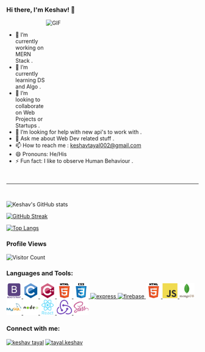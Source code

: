### Hi there, I'm Keshav! 👋

<p><img align="right" alt="GIF" src="https://i.gifer.com/origin/84/841f38a385d228d89530b65d05e70977_w200.gif" width="400" height="270" margin-teft="30px" style="max-width:90%;"><br></p>

- 🔭 I’m currently working on MERN Stack . 
- 🌱 I’m currently learning DS and Algo . 
- 👯 I’m looking to collaborate on Web Projects or Startups . 
- 🤔 I’m looking for help with new api's to work with . 
- 💬 Ask me about Web Dev related stuff . 
- 📫 How to reach me : <a href="mailto:keshavtayal002@gmail.com">keshavtayal002@gmail.com</a>
- 😄 Pronouns: He/His
- ⚡ Fun fact: I like to observe Human Behaviour . 
 
<br>
<hr>
<br>

![Keshav's GitHub stats](https://github-readme-stats.vercel.app/api?username=Keshav002&show_icons=true&theme=cobalt&bg_color=000e22&icon_color=FFCCFF&title_color=9FFFF&text_color=99FFCC&hide_border=true)

[![GitHub Streak](https://github-readme-streak-stats.herokuapp.com/?user=Keshav002&theme=tokyonight_duo&hide_border=true)](https://git.io/streak-stats)

[![Top Langs](https://github-readme-stats.vercel.app/api/top-langs/?username=Keshav002&langs_count=8&bg_color=000e22&hide_border=true&text_color=99FFCC)](https://github.com/anuraghazra/github-readme-stats)

<h3 align="left">Profile Views</h3>

![Visitor Count](https://profile-counter.glitch.me/{Keshav002}/count.svg)

<h3 align="left">Languages and Tools:</h3>
<p align="left"> <a href="https://getbootstrap.com" target="_blank"> <img src="https://raw.githubusercontent.com/devicons/devicon/master/icons/bootstrap/bootstrap-plain-wordmark.svg" alt="bootstrap" width="40" height="40"/> </a> <a href="https://www.cprogramming.com/" target="_blank"> <img src="https://raw.githubusercontent.com/devicons/devicon/master/icons/c/c-original.svg" alt="c" width="40" height="40"/> </a> <a href="https://www.w3schools.com/cpp/" target="_blank"> <img src="https://raw.githubusercontent.com/devicons/devicon/master/icons/cplusplus/cplusplus-original.svg" alt="cplusplus" width="40" height="40"/> </a> <a href="https://www.w3.org/html/" target="_blank"> <img src="https://raw.githubusercontent.com/devicons/devicon/master/icons/html5/html5-original-wordmark.svg" alt="html5" width="40" height="40"/> </a> <a href="https://www.w3schools.com/css/" target="_blank"> <img src="https://raw.githubusercontent.com/devicons/devicon/master/icons/css3/css3-original-wordmark.svg" alt="css3" width="40" height="40"/> </a> <a href="https://expressjs.com" target="_blank"> <img src="https://w7.pngwing.com/pngs/322/725/png-transparent-node-js-javascript-npm-express-js-sharp-miscellaneous-angle-text-thumbnail.png" alt="express" width="40" height="40"/> </a> <a href="https://firebase.google.com/" target="_blank"> <img src="https://www.vectorlogo.zone/logos/firebase/firebase-icon.svg" alt="firebase" width="40" height="40"/> </a> <a href="https://www.w3.org/html/" target="_blank"> <img src="https://raw.githubusercontent.com/devicons/devicon/master/icons/html5/html5-original-wordmark.svg" alt="html5" width="40" height="40"/> </a> <a href="https://developer.mozilla.org/en-US/docs/Web/JavaScript" target="_blank"> <img src="https://raw.githubusercontent.com/devicons/devicon/master/icons/javascript/javascript-original.svg" alt="javascript" width="40" height="40"/> </a> <a href="https://www.mongodb.com/" target="_blank"> <img src="https://raw.githubusercontent.com/devicons/devicon/master/icons/mongodb/mongodb-original-wordmark.svg" alt="mongodb" width="40" height="40"/> </a> <a href="https://www.mysql.com/" target="_blank"> <img src="https://raw.githubusercontent.com/devicons/devicon/master/icons/mysql/mysql-original-wordmark.svg" alt="mysql" width="40" height="40"/> </a> <a href="https://nodejs.org" target="_blank"> <img src="https://raw.githubusercontent.com/devicons/devicon/master/icons/nodejs/nodejs-original-wordmark.svg" alt="nodejs" width="40" height="40"/> </a> <a href="https://reactjs.org/" target="_blank"> <img src="https://raw.githubusercontent.com/devicons/devicon/master/icons/react/react-original-wordmark.svg" alt="react" width="40" height="40"/> </a> <a href="https://redux.js.org" target="_blank"> <img src="https://raw.githubusercontent.com/devicons/devicon/master/icons/redux/redux-original.svg" alt="redux" width="40" height="40"/> </a> <a href="https://sass-lang.com" target="_blank"> <img src="https://raw.githubusercontent.com/devicons/devicon/master/icons/sass/sass-original.svg" alt="sass" width="40" height="40"/> </a> </p>

<h3 align="left">Connect with me:</h3>
<p align="left">
<a href="https://www.linkedin.com/in/keshav-tayal-0a94091b9/" target="blank"><img align="center" src="https://raw.githubusercontent.com/rahuldkjain/github-profile-readme-generator/master/src/images/icons/Social/linked-in-alt.svg" alt="keshav tayal" height="30" width="40" /></a>
<a href="https://instagram.com/tayal.keshav" target="blank"><img align="center" src="https://raw.githubusercontent.com/rahuldkjain/github-profile-readme-generator/master/src/images/icons/Social/instagram.svg" alt="tayal.keshav" height="30" width="40" /></a>

</p>
